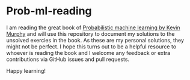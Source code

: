 # Prob-ml-reading
I am reading the great book of [Probabilistic machine learning by Kevin Murphy](https://probml.github.io/pml-book/book1.html) and will use this repository to document my solutions to the unsolved exercies in the book. 
As these are my personal solutions, they might not be perfect. I hope this turns out to be a helpful resource to whoever is reading the book and I welcome any feedback or extra contributions via GitHub issues and pull requests.

Happy learning!


